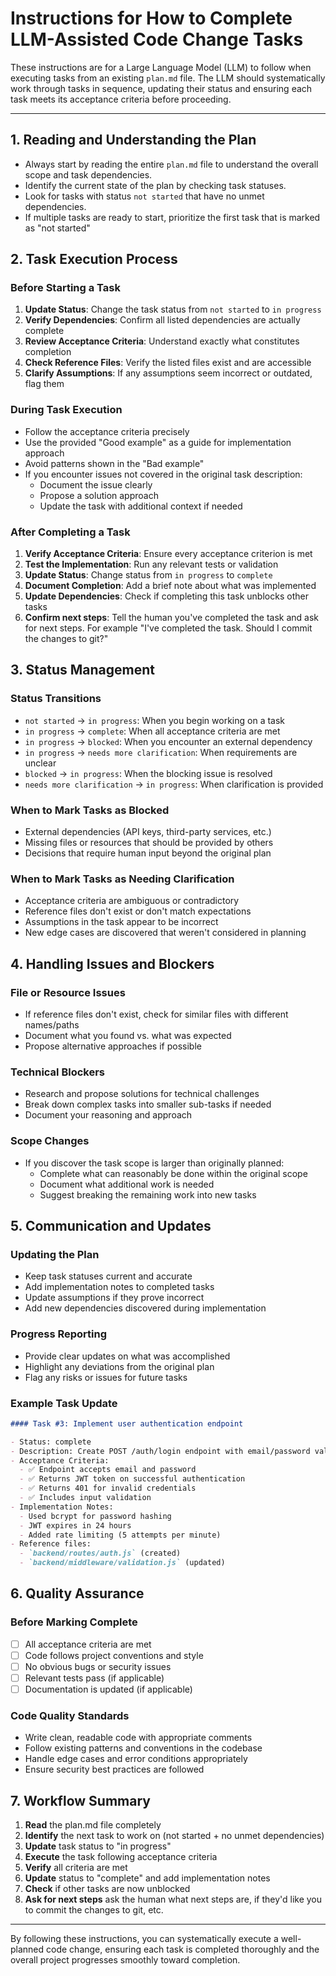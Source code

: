 # Instructions for How to Complete LLM-Assisted Code Change Tasks

These instructions are for a Large Language Model (LLM) to follow when executing tasks from an existing `plan.md` file. The LLM should systematically work through tasks in sequence, updating their status and ensuring each task meets its acceptance criteria before proceeding.

---

## 1. Reading and Understanding the Plan

- Always start by reading the entire `plan.md` file to understand the overall scope and task dependencies.
- Identify the current state of the plan by checking task statuses.
- Look for tasks with status `not started` that have no unmet dependencies.
- If multiple tasks are ready to start, prioritize the first task that is marked as "not started"

## 2. Task Execution Process

### Before Starting a Task

1. **Update Status**: Change the task status from `not started` to `in progress`
2. **Verify Dependencies**: Confirm all listed dependencies are actually complete
3. **Review Acceptance Criteria**: Understand exactly what constitutes completion
4. **Check Reference Files**: Verify the listed files exist and are accessible
5. **Clarify Assumptions**: If any assumptions seem incorrect or outdated, flag them

### During Task Execution

- Follow the acceptance criteria precisely
- Use the provided "Good example" as a guide for implementation approach
- Avoid patterns shown in the "Bad example"
- If you encounter issues not covered in the original task description:
  - Document the issue clearly
  - Propose a solution approach
  - Update the task with additional context if needed

### After Completing a Task

1. **Verify Acceptance Criteria**: Ensure every acceptance criterion is met
2. **Test the Implementation**: Run any relevant tests or validation
3. **Update Status**: Change status from `in progress` to `complete`
4. **Document Completion**: Add a brief note about what was implemented
5. **Update Dependencies**: Check if completing this task unblocks other tasks
6. **Confirm next steps**: Tell the human you've completed the task and ask for next steps.
   For example "I've completed the task. Should I commit the changes to git?"

## 3. Status Management

### Status Transitions

- `not started` → `in progress`: When you begin working on a task
- `in progress` → `complete`: When all acceptance criteria are met
- `in progress` → `blocked`: When you encounter an external dependency
- `in progress` → `needs more clarification`: When requirements are unclear
- `blocked` → `in progress`: When the blocking issue is resolved
- `needs more clarification` → `in progress`: When clarification is provided

### When to Mark Tasks as Blocked

- External dependencies (API keys, third-party services, etc.)
- Missing files or resources that should be provided by others
- Decisions that require human input beyond the original plan

### When to Mark Tasks as Needing Clarification

- Acceptance criteria are ambiguous or contradictory
- Reference files don't exist or don't match expectations
- Assumptions in the task appear to be incorrect
- New edge cases are discovered that weren't considered in planning

## 4. Handling Issues and Blockers

### File or Resource Issues

- If reference files don't exist, check for similar files with different names/paths
- Document what you found vs. what was expected
- Propose alternative approaches if possible

### Technical Blockers

- Research and propose solutions for technical challenges
- Break down complex tasks into smaller sub-tasks if needed
- Document your reasoning and approach

### Scope Changes

- If you discover the task scope is larger than originally planned:
  - Complete what can reasonably be done within the original scope
  - Document what additional work is needed
  - Suggest breaking the remaining work into new tasks

## 5. Communication and Updates

### Updating the Plan

- Keep task statuses current and accurate
- Add implementation notes to completed tasks
- Update assumptions if they prove incorrect
- Add new dependencies discovered during implementation

### Progress Reporting

- Provide clear updates on what was accomplished
- Highlight any deviations from the original plan
- Flag any risks or issues for future tasks

### Example Task Update

```markdown
#### Task #3: Implement user authentication endpoint

- Status: complete
- Description: Create POST /auth/login endpoint with email/password validation
- Acceptance Criteria:
  - ✅ Endpoint accepts email and password
  - ✅ Returns JWT token on successful authentication
  - ✅ Returns 401 for invalid credentials
  - ✅ Includes input validation
- Implementation Notes:
  - Used bcrypt for password hashing
  - JWT expires in 24 hours
  - Added rate limiting (5 attempts per minute)
- Reference files:
  - `backend/routes/auth.js` (created)
  - `backend/middleware/validation.js` (updated)
```

## 6. Quality Assurance

### Before Marking Complete

- [ ] All acceptance criteria are met
- [ ] Code follows project conventions and style
- [ ] No obvious bugs or security issues
- [ ] Relevant tests pass (if applicable)
- [ ] Documentation is updated (if applicable)

### Code Quality Standards

- Write clean, readable code with appropriate comments
- Follow existing patterns and conventions in the codebase
- Handle edge cases and error conditions appropriately
- Ensure security best practices are followed

## 7. Workflow Summary

1. **Read** the plan.md file completely
2. **Identify** the next task to work on (not started + no unmet dependencies)
3. **Update** task status to "in progress"
4. **Execute** the task following acceptance criteria
5. **Verify** all criteria are met
6. **Update** status to "complete" and add implementation notes
7. **Check** if other tasks are now unblocked
8. **Ask for next steps** ask the human what next steps are, if they'd like you to commit the changes to git, etc.

---

By following these instructions, you can systematically execute a well-planned code change, ensuring each task is completed thoroughly and the overall project progresses smoothly toward completion.
